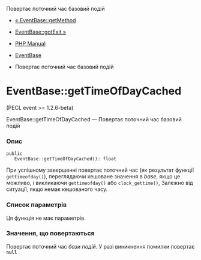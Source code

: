 Повертає поточний час базовий подій

-   [« EventBase::getMethod](eventbase.getmethod.md)
    
-   [EventBase::gotExit »](eventbase.gotexit.md)
    
-   [PHP Manual](index.md)
    
-   [EventBase](class.eventbase.md)
    
-   Повертає поточний час базовий подій
    

# EventBase::getTimeOfDayCached

(PECL event >= 1.2.6-beta)

EventBase::getTimeOfDayCached — Повертає поточний час базовий подій

### Опис

```methodsynopsis
public
   EventBase::getTimeOfDayCached(): float
```

При успішному завершенні повертає поточний час (як результат функції `gettimeofday()`), переглядаючи кешоване значення в *base*, якщо це можливо, і викликаючи `gettimeofday()` або `clock_gettime()`, Залежно від ситуації, якщо немає кешованого часу.

### Список параметрів

Ця функція не має параметрів.

### Значення, що повертаються

Повертає поточний час *бази подій*. У разі виникнення помилки повертає **`null`**